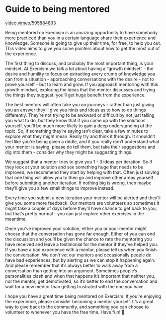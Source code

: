 # Guide to being mentored

[video:vimeo/595884893]()

Being mentored on Exercism is an amazing opportunity to have somebody more practiced than you in a certain language share their experience and knowledge.
Someone is going to give up their time, for free, to help you out.
This video aims to give you some pointers about how to get the most out of the experience.

The first thing to discuss, and probably the most important thing, is your mindset.
At Exercism we talk a lot about having a “growth mindset” - the desire and humility to focus on extracting every crumb of knowledge you can from a situation - approaching conversations with the desire - not to prove yourself - but to learn and grow.
If you approach mentoring with this growth mindset, exploring the ideas that the mentor discusses and trying the things they suggest, you’ll get huge benefit from the experience.

The best mentors will often take you on journeys - rather than just giving you an answer they’ll give you hints and ideas as to how to do things differently.
They’re not trying to be awkward or difficult by not just telling you what to do, but they know that if you come up with the solutions yourself, you’ll be much more likely to gain a deep understanding of the topic.
So, if something they’re saying isn’t clear, take a few minutes to explore what they might mean.
Really try and think it through.
It shouldn’t feel like you’re being given a riddle, and if you really don’t understand what your mentor is saying, please do tell them, but take their suggestions and dig into them - consider why they might be suggesting things.

We suggest that a mentor tries to give you 1 - 3 ideas per iteration.
So if they look at your solution and see something huge that needs to be improved, we recommend they start by helping with that.
Often just solving that one thing will allow you to then go and improve other areas yourself before submitting another iteration.
If nothing big is wrong, then maybe they’ll give you a few small things to improve instead.

Every time you submit a new iteration your mentor will be alerted and they’ll give you some more feedback.
Our mentors are volunteers so sometimes it might take a couple of days before they’ll have chance to get back to you, but that’s pretty normal - you can just explore other exercises in the meantime.

Once you’ve improved your solution, either you or your mentor might choose that the conversation has gone far enough.
Either of you can end the discussion and you’ll be given the chance to rate the mentoring you have received and leave a testimonial for the mentor if they’ve helped you.
If you have a bad experience with a mentor, please tell us when you finish the conversation.
We don’t vet our mentors and occasionally people do have bad experiences, but by alerting us we can stop it happening again.
And please remember that it’s always better to walk away from a conversation than getting into an argument.
Sometimes people’s personalities clash and when that happens it’s important that neither you, nor the mentor, get demotivated, so it’s better to end the conversation and wait for a new mentor than getting frustrated with the one you have.

I hope you have a great time being mentored on Exercism.
If you’re enjoying the experience, please consider becoming a mentor yourself.
It’s a great way to give back to the community, and something you can choose to volunteer to whenever you have the free time.
Have fun! 🎉
